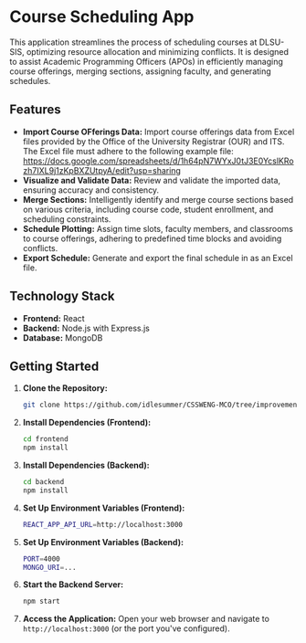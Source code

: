 # Course Scheduling App

This application streamlines the process of scheduling courses at DLSU-SIS, optimizing resource allocation and minimizing conflicts. It is designed to assist Academic Programming Officers (APOs) in efficiently managing course offerings, merging sections, assigning faculty, and generating schedules.

## Features

* **Import Course OFferings Data:**  Import course offerings data from Excel files provided by the Office of the University Registrar (OUR) and ITS. The Excel file must adhere to the following example file: https://docs.google.com/spreadsheets/d/1h64pN7WYxJ0tJ3E0YcslKRozh7IXL9j1zKpBXZUtpyA/edit?usp=sharing
* **Visualize and Validate Data:**  Review and validate the imported data, ensuring accuracy and consistency.
* **Merge Sections:**  Intelligently identify and merge course sections based on various criteria, including course code, student enrollment, and scheduling constraints.
* **Schedule Plotting:**  Assign time slots, faculty members, and classrooms to course offerings, adhering to predefined time blocks and avoiding conflicts.
* **Export Schedule:** Generate and export the final schedule in as an Excel file.

## Technology Stack

* **Frontend:** React
* **Backend:** Node.js with Express.js
* **Database:** MongoDB

## Getting Started

1. **Clone the Repository:**
   ```bash
   git clone https://github.com/idlesummer/CSSWENG-MCO/tree/improvements
   ```
2. **Install Dependencies (Frontend):**
   ```bash
   cd frontend
   npm install
   ```
3. **Install Dependencies (Backend):**
   ```bash
   cd backend
   npm install
   ```
4. **Set Up Environment Variables (Frontend):**
   ```bash
   REACT_APP_API_URL=http://localhost:3000
   ```
5. **Set Up Environment Variables (Backend):**
   ```bash
   PORT=4000
   MONGO_URI=...
   ```
6. **Start the Backend Server:**
   ```bash
   npm start
   ```
5. **Access the Application:** Open your web browser and navigate to `http://localhost:3000` (or the port you've configured).